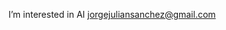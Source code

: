 
I’m interested in AI
jorgejuliansanchez@gmail.com

<!---
jorgejuliansanchez/jorgejuliansanchez is a ✨ special ✨ repository because its `README.md` (this file) appears on your GitHub profile.
You can click the Preview link to take a look at your changes.
--->
